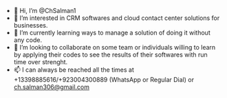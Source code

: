 - 👋 Hi, I’m @ChSalman1
- 👀 I’m interested in CRM softwares and cloud contact center solutions for businesses.  
- 🌱 I’m currently learning ways to manage a solution of doing it without any code.
- 💞️ I’m looking to collaborate on some team or individuals willing to learn by applying their codes to see the results of their softwares with run time over strenght. 
- 📫 I can always be reached all the times at +13398885616/+923004300889 (WhatsApp or Regular Dial) or ch.salman306@gmail.com

<!---
ChSalman1/ChSalman1 is a ✨ special ✨ repository because its `README.md` (this file) appears on your GitHub profile.
You can click the Preview link to take a look at your changes.
--->
